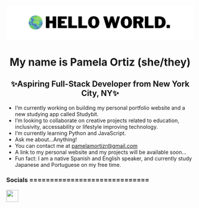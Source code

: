 ![MasterHead](banner.png) 
<h1 align="center">My name is Pamela Ortiz (she/they)</h1>
<h2 align="center">✨Aspiring Full-Stack Developer from New York City, NY✨</h2>

* I’m currently working on building my personal portfolio website and a new studying app called Studybit.
* I’m looking to collaborate on creative projects related to education, inclusivity, accessability or lifestyle improving technology.
* I’m currently learning Python and JavaScript.
* Ask me about...Anything!
* You can contact me at [pamelamortizr@gmail.com](mailto:pamelamortizr@gmail.com)
* A link to my personal website and my projects will be available soon...
* Fun fact: I am a native Spanish and English speaker, and currently study Japanese and Portuguese on my free time.

### Socials =============================  

<p align="left"> <a href="https://www.github.com/pamelamor" target="_blank" rel="noreferrer"><img src="https://raw.githubusercontent.com/danielcranney/readme-generator/main/public/icons/socials/linkedin.svg" width="32" height="32" /></a></p>





